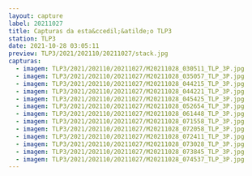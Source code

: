 ```yaml
---
layout: capture
label: 20211027
title: Capturas da esta&ccedil;&atilde;o TLP3
station: TLP3
date: 2021-10-28 03:05:11
preview: TLP3/2021/202110/20211027/stack.jpg
capturas:
  - imagem: TLP3/2021/202110/20211027/M20211028_030511_TLP_3P.jpg
  - imagem: TLP3/2021/202110/20211027/M20211028_035057_TLP_3P.jpg
  - imagem: TLP3/2021/202110/20211027/M20211028_044215_TLP_3P.jpg
  - imagem: TLP3/2021/202110/20211027/M20211028_044221_TLP_3P.jpg
  - imagem: TLP3/2021/202110/20211027/M20211028_045425_TLP_3P.jpg
  - imagem: TLP3/2021/202110/20211027/M20211028_052654_TLP_3P.jpg
  - imagem: TLP3/2021/202110/20211027/M20211028_061448_TLP_3P.jpg
  - imagem: TLP3/2021/202110/20211027/M20211028_071558_TLP_3P.jpg
  - imagem: TLP3/2021/202110/20211027/M20211028_072058_TLP_3P.jpg
  - imagem: TLP3/2021/202110/20211027/M20211028_072411_TLP_3P.jpg
  - imagem: TLP3/2021/202110/20211027/M20211028_073028_TLP_3P.jpg
  - imagem: TLP3/2021/202110/20211027/M20211028_073845_TLP_3P.jpg
  - imagem: TLP3/2021/202110/20211027/M20211028_074537_TLP_3P.jpg
---
```

